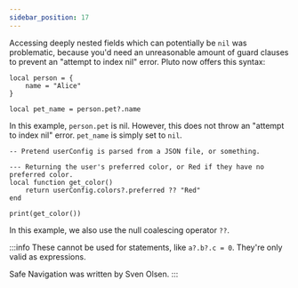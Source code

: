```yaml
---
sidebar_position: 17
---
```

Accessing deeply nested fields which can potentially be `nil` was problematic, because you'd need an unreasonable amount of guard clauses to prevent an "attempt to index nil" error. Pluto now offers this syntax:
```pluto showLineNumbers title="Basic Usage"
local person = {
    name = "Alice"
}

local pet_name = person.pet?.name
```
In this example, `person.pet` is nil. However, this does not throw an "attempt to index nil" error. `pet_name` is simply set to `nil`.

```pluto showLineNumbers title="Practical Usage"
-- Pretend userConfig is parsed from a JSON file, or something.

--- Returning the user's preferred color, or Red if they have no preferred color.
local function get_color()
    return userConfig.colors?.preferred ?? "Red"
end

print(get_color())
```
In this example, we also use the null coalescing operator `??`.

:::info
These cannot be used for statements, like `a?.b?.c = 0`. They're only valid as expressions.

Safe Navigation was written by Sven Olsen.
:::